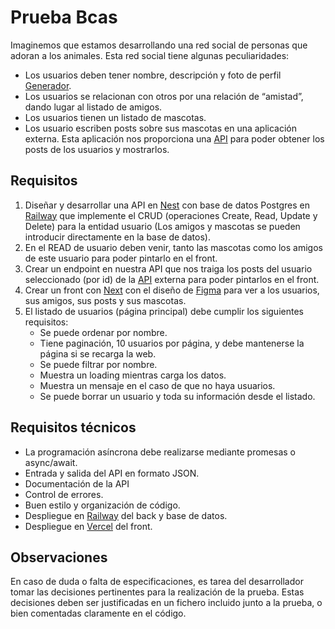 # Prueba Bcas
Imaginemos que estamos desarrollando una red social de personas que adoran a los animales.
Esta red social tiene algunas peculiaridades:
- Los usuarios deben tener nombre, descripción y foto de perfil [Generador](https://xsgames.co/randomusers/).
- Los usuarios se relacionan con otros por una relación de “amistad”, dando lugar al
listado de amigos.
- Los usuarios tienen un listado de mascotas.
- Los usuario escriben posts sobre sus mascotas en una aplicación externa. Esta aplicación nos proporciona una [API](https://jsonplaceholder.typicode.com/) para poder obtener los posts de los usuarios y mostrarlos.

## Requisitos
1. Diseñar y desarrollar una API en [Nest](https://docs.nestjs.com/) con base de datos Postgres en [Railway](https://railway.app/dashboard) que implemente el CRUD (operaciones Create,
Read, Update y Delete) para la entidad usuario (Los amigos y mascotas se pueden introducir directamente en la base de datos).
2. En el READ de usuario deben venir, tanto las mascotas como los amigos de este usuario para poder pintarlo en el front.
2. Crear un endpoint en nuestra API que nos traiga los posts del usuario seleccionado (por id) de la [API](https://jsonplaceholder.typicode.com/) externa para poder pintarlos en el front.
3. Crear un front con [Next](https://nextjs.org/) con el diseño de [Figma](https://www.figma.com/file/AJba5WKv7dV1EcXx6gxptR/Prueba-t%C3%A9cnica-Red-Social?node-id=0%3A1) para ver a los usuarios, sus amigos, sus posts y sus mascotas.
4. El listado de usuarios (página principal) debe cumplir los siguientes requisitos:
   -  Se puede ordenar por nombre.
   -  Tiene paginación, 10 usuarios por página, y debe mantenerse la página si se recarga la web.
   -  Se puede filtrar por nombre.
   -  Muestra un loading mientras carga los datos.
   -  Muestra un mensaje en el caso de que no haya usuarios.
   -  Se puede borrar un usuario y toda su información desde el listado.

## Requisitos técnicos
- La programación asíncrona debe realizarse mediante promesas o async/await.
- Entrada y salida del API en formato JSON.
- Documentación de la API
- Control de errores.
- Buen estilo y organización de código.
- Despliegue en [Railway](https://railway.app/dashboard) del back y base de datos.
- Despliegue en [Vercel](https://vercel.com/solutions/nextjs) del front.

## Observaciones
En caso de duda o falta de especificaciones, es tarea del desarrollador tomar las decisiones pertinentes para la realización de la prueba. Estas decisiones deben ser justificadas en un fichero incluido junto a la prueba, o bien comentadas claramente en el código.